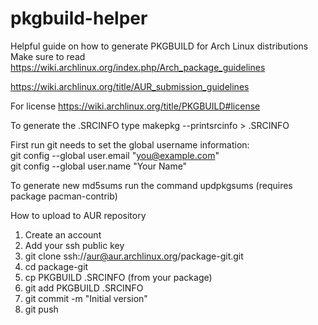# pkgbuild-helper
Helpful guide on how to generate PKGBUILD for Arch Linux distributions
Make sure to read 
https://wiki.archlinux.org/index.php/Arch_package_guidelines

https://wiki.archlinux.org/title/AUR_submission_guidelines

For license
https://wiki.archlinux.org/title/PKGBUILD#license

To generate the .SRCINFO type makepkg --printsrcinfo > .SRCINFO

First run git needs to set the global username information: <br />
git config --global user.email "you@example.com" <br />
git config --global user.name "Your Name"

To generate new md5sums run the command updpkgsums (requires package pacman-contrib)

How to upload to AUR repository
1. Create an account
2. Add your ssh public key
3. git clone ssh://aur@aur.archlinux.org/package-git.git
4. cd package-git
5. cp PKGBUILD .SRCINFO (from your package)
6. git add PKGBUILD .SRCINFO
7. git commit -m "Initial version"
8. git push
